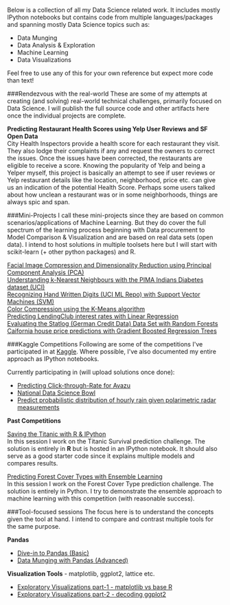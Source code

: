 <!-- 
.. title: Projects
.. slug: projects
.. date: 
.. tags: projects, data science, machine learning, model fitting, data munging, data visualization, data exploration
.. link:
.. description: 
.. type: text
-->

Below is a collection of all my Data Science related work. It includes mostly IPython notebooks but contains code from multiple languages/packages and spanning mostly Data Science topics such as:  

- Data Munging
- Data Analysis & Exploration
- Machine Learning
- Data Visualizations  

Feel free to use any of this for your own reference but expect more code than text!  

###Rendezvous with the real-world
These are some of my attempts at creating (and solving) real-world technical challenges, primarily focused on Data Science. I will publish the full source code and other artifacts here once the individual projects are complete.  

**Predicting Restaurant Health Scores using Yelp User Reviews and SF Open Data**  
City Health Inspectors provide a health score for each restaurant they visit. They also lodge their complaints if any and request the owners to correct the issues. Once the issues have been corrected, the restaurants are eligible to receive a score. Knowing the popularity of Yelp and being a Yelper myself, this project is basically an attempt to see if user reviews or Yelp restaurant details like the location, neighborhood, price etc. can give us an indication of the potential Health Score. Perhaps some users talked about how unclean a restaurant was or in some neighborhoods, things are always spic and span. 

###Mini-Projects
I call these mini-projects since they are based on common scenarios/applications of Machine Learning. But they do cover the full spectrum of the learning process beginning with Data procurement to Model Comparison & Visualization and are based on real data sets (open data). I intend to host solutions in multiple toolsets here but I will start with scikit-learn (+ other python packages) and R.  

[Facial Image Compression and Dimensionality Reduction using Principal Component Analysis (PCA)](/posts/pca-sklearn.html)  
[Understanding k-Nearest Neighbours with the PIMA Indians Diabetes dataset (UCI)](/stories/knn-sklearn.html)  
[Recognizing Hand Written Digits (UCI ML Repo) with Support Vector Machines (SVM)](/posts/svm-sklearn.html)  
[Color Compression using the K-Means algorithm](/stories/clustering-sklearn.html)  
[Predicting LendingClub interest rates with Linear Regression](/stories/linear-reg-sklearn.html)  
[Evaluating the Statlog (German Credit Data) Data Set with Random Forests](/stories/rf-sklearn.html)  
[Caifornia house price predictions with Gradient Boosted Regression Trees  ](/stories/gbrt-sklearn.html)  

###Kaggle Competitions
Following are some of the competitions I've participated in at [Kaggle](http://www.kaggle.com/). Where possible, I've also documented my entire approach as IPython notebooks.

Currently participating in (will upload solutions once done):  

- [Predicting Click-through-Rate for Avazu](http://www.kaggle.com/c/avazu-ctr-prediction)  
- [National Data Science Bowl](http://www.kaggle.com/c/datasciencebowl)  
- [Predict probabilistic distribution of hourly rain given polarimetric radar measurements](http://www.kaggle.com/c/how-much-did-it-rain)  

**Past Competitions**

[Saving the Titanic with R & IPython](/posts/saving-titanic-r.html)  
In this session I work on the Titanic Survival prediction challenge. The solution is entirely in **R** but is hosted in an IPython notebook. It should also serve as a good starter code since it explains multiple models and compares results.

[Predicting Forest Cover Types with Ensemble Learning](/posts/forest-cover-types.html)  
In this session I work on the Forest Cover Type prediction challenge. The solution is entirely in Python. I try to demonstrate the ensemble approach to machine learning with this competition (with reasonable success).

###Tool-focused sessions
The focus here is to understand the concepts given the tool at hand. I intend to compare and contrast multiple tools for the same purpose.
	
**Pandas**

- [Dive-in to Pandas (Basic)](/posts/dive-in-pandas.html)  
- [Data Munging with Pandas (Advanced)](/posts/munging-pandas.html)    
  
  
**Visualization Tools** - matplotlib, ggplot2, lattice etc.  

- [Exploratory Visualizations part-1 - matplotlib vs base R](/posts/exploringviz1.html)
- [Exploratory Visualizations part-2 - decoding ggplot2](/posts/exploringviz2.html)



